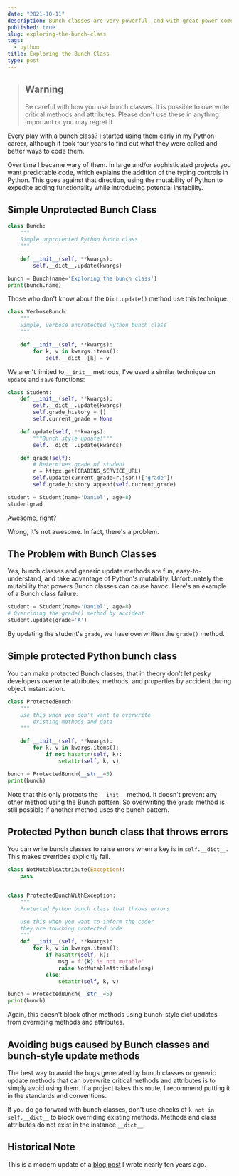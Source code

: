 ```yaml
---
date: "2021-10-11"
description: Bunch classes are very powerful, and with great power comes great responsibility
published: true
slug: exploring-the-bunch-class
tags:
  - python
title: Exploring the Bunch Class
type: post
---
```


> ## Warning
> Be careful with how you use bunch classes. It is possible to overwrite critical methods and attributes. Please don't use these in anything important or you may regret it.

Every play with a bunch class? I started using them early in my Python career, although it took four years to find out what they were called and better ways to code them.

Over time I became wary of them. In large and/or sophisticated projects you want predictable code, which explains the addition of the typing controls in Python. This goes against that direction, using the mutability of Python to expedite adding functionality while introducing potential instability.

## Simple Unprotected Bunch Class

```python
class Bunch:
    """
    Simple unprotected Python bunch class
    """

    def __init__(self, **kwargs):
        self.__dict__.update(kwargs)

bunch = Bunch(name='Exploring the bunch class')
print(bunch.name)
```

Those who don't know about the `Dict.update()` method use this technique:

```python
class VerboseBunch:
    """
    Simple, verbose unprotected Python bunch class
    """

    def __init__(self, **kwargs):
        for k, v in kwargs.items():
            self.__dict__[k] = v
```


We aren't limited to `__init__` methods, I've used a similar technique on  `update` and `save` functions:

```python
class Student:
    def __init__(self, **kwargs):
        self.__dict__.update(kwargs)
        self.grade_history = []
        self.current_grade = None

    def update(self, **kwargs):
        """Bunch style update!"""
        self.__dict__.update(kwargs)

    def grade(self):
        # Determines grade of student
        r = httpx.get(GRADING_SERVICE_URL)
        self.update(current_grade=r.json()['grade'])        
        self.grade_history.append(self.current_grade)

student = Student(name='Daniel', age=8)
studentgrad
```

Awesome, right? 

Wrong, it's not awesome. In fact, there's a problem.

## The Problem with Bunch Classes

Yes, bunch classes and generic update methods are fun, easy-to-understand, and take advantage of Python's mutability. Unfortunately the mutability that powers Bunch classes can cause havoc. Here's an example of a Bunch class failure:

```python
student = Student(name='Daniel', age=8)
# Overriding the grade() method by accident
student.update(grade='A')
```

By updating the student's `grade`, we have overwritten the `grade()` method.

## Simple protected Python bunch class

You can make protected Bunch classes, that in theory don't let pesky developers overwrite attributes, methods, and properties by accident during object instantiation.


```python
class ProtectedBunch:
    """ 
    Use this when you don't want to overwrite
        existing methods and data
    """

    def __init__(self, **kwargs):
        for k, v in kwargs.items():
            if not hasattr(self, k):
                setattr(self, k, v)

bunch = ProtectedBunch(__str__=5)
print(bunch)
```

Note that this only protects the `__init__` method. It doesn't prevent any other method using the Bunch pattern. So overwriting the `grade` method is still possible if another method uses the bunch pattern.

## Protected Python bunch class that throws errors

You can write bunch classes to raise errors when a key is in `self.__dict__`. This makes overrides explicitly fail. 

```python
class NotMutableAttribute(Exception):
    pass


class ProtectedBunchWithException:
    """ 
    Protected Python bunch class that throws errors

    Use this when you want to inform the coder
    they are touching protected code
    """
    def __init__(self, **kwargs):
        for k, v in kwargs.items():
            if hasattr(self, k):
                msg = f'{k} is not mutable'
                raise NotMutableAttribute(msg)
            else:
                setattr(self, k, v)

bunch = ProtectedBunch(__str__=5)
print(bunch)                
```

Again, this doesn't block other methods using bunch-style dict updates from overriding methods and attributes.

## Avoiding bugs caused by Bunch classes and bunch-style update methods

The best way to avoid the bugs generated by bunch classes or generic update methods that can overwrite critical methods and attributes is to simply avoid using them. If a project takes this route, I recommend putting it in the standards and conventions.

If you do go forward with bunch classes, don't use checks of `k not in self.__dict__` to block overriding existing methods. Methods and class attributes do not exist in the instance `__dict__`.

## Historical Note

This is a modern update of a [blog post](https://pydanny.blogspot.com/2011/11/loving-bunch-class.html) I wrote nearly ten years ago.